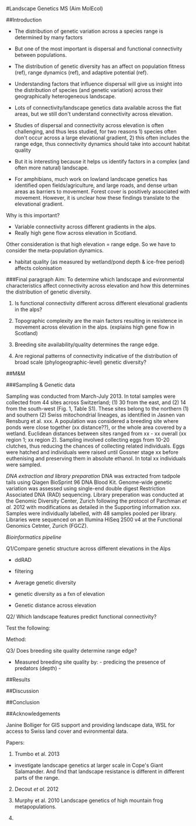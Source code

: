 #Landscape Genetics MS (Aim MolEcol)

##Introduction 

- The distribution of genetic variation across a species range is determined by many factors
- But one of the most important is dispersal and functional connectivity between populations. 
- The distribution of genetic diversity has an affect on population fitness (ref), range dynamics (ref), and adaptive potential (ref). 
- Understanding factors that influence dispersal will give us insight into the distribution of species (and genetic variation) across their geographically heterogeneous landscape. 


- Lots of connectivity/landscape genetics data available across the flat areas, but we still don't understand connectivity across elevation. 
- Studies of dispersal and connectivity across elevation is often challenging, and thus less studied, for two reasons 1) species often don't occur across a large elevational gradient, 2) this often includes the range edge, thus connectivity dynamics should take into account habitat quality
- But it is interesting because it helps us identify factors in a complex (and often more natural) landscape. 


- For amphibians, much work on lowland landscape genetics has identified open fields/agriculture, and large roads, and dense urban areas as barriers to movement. Forest cover is positively associated with movement. However, it is unclear how these findings translate to the elevational gradient. 


Why is this important?

- Variable connectivity across different gradients in the alps. 
- Really high gene flow across elevation in Scotland. 

Other consideration is that high elevation = range edge. So we have to consider the meta-population dynamics. 
- habitat quality (as measured by wetland/pond depth & ice-free period) affects colonisation

###Final paragraph
Aim:
To determine which landscape and evironmental characteristics affect connectivity across elevation and how this determines the distribution of genetic diversity.

1. Is functional connectivity different across different elevational gradients in the alps? 

2. Topographic complexity are the main factors resulting in resistence in movement across elevation in the alps. (explains high gene flow in Scotland)

2. Breeding site availability/quality determines the range edge.

3. Are regional patterns of connectivity indicative of the distribution of broad scale (phylogeographic-level) genetic diversity? 


##M&M

###Sampling & Genetic data

Sampling was conducted from March-July 2013. In total samples were collected from 44 sites across Switzerland; (1) 30 from the east, and (2) 14 from the south-west (Fig. 1, Table S1). These sites belong to the northern (1) and southern (2) Swiss mitochondrial lineages, as identified in Jasnen van Rensburg et al. xxx. A population was considered a breeding site where ponds were close together (xx distance??), or the whole area covered by a wetland. Euclidean distances between sites ranged from xx - xx overall (xx region 1; xx region 2). Sampling involved collecting eggs from 10-20 clutches, thus reducing the chances of collecting related individuals. Eggs were hatched and individuals were raised until Gossner stage xx before euthenising and preserving them in absolute ethanol. In total xx individuals were sampled. 

*DNA extraction and library preparation*
DNA was extracted from tadpole tails using Qiagen BioSprint 96 DNA Blood Kit. Genome-wide genetic variation was assessed using single-end double digest Restriction Associated DNA (RAD) sequencing. Library preperation was conducted at the Genomic Diversity Center, Zurich following the protocol of Parchman *et al.* 2012 with modifications as detailed in the Supporting information xxx. Samples were individually labelled, with 48 samples pooled per library. Libraries were sequenced on an Illumina HiSeq 2500 v4 at the Functional Genomics Cetnter, Zurich (FGCZ). 

*Bioinformatics pipeline*



Q1/Compare genetic structure across different elevations in the Alps

- ddRAD

- filtering

- Average genetic diversity

- genetic diversity as a fxn of elevation

- Genetic distance across elevation 


Q2/ Which landscape features predict functional connectivity?

Test the following: 




Method: 



Q3/ Does breeding site quality determine range edge?

- Measured breeding site quality by:
           - predicing the presence of predators (depth)
           -  





##Results





##Discussion





##Conclusion




##Acknowledgements

Janine Bolliger for GIS support and providing landscape data, WSL for access to Swiss land cover and evironmental data. 






Papers: 

1. Trumbo et al. 2013 
- investigate landscape genetics at larger scale in Cope's Giant Salamander. And find that landscape resistance is different in different parts of the range. 

2. Decout *et al.* 2012
3. Murphy et al. 2010 Landscape genetics of high mountain frog metapopulations. 
 

3.
